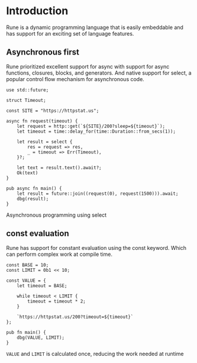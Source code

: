# Introduction

Rune is a dynamic programming language that is easily embeddable and has support for an exciting set of language features.

## Asynchronous first

Rune prioritized excellent support for async with support for async functions, closures, blocks, and generators. And native support for select, a popular control flow mechanism for asynchronous code.

```rune
use std::future;

struct Timeout;

const SITE = "https://httpstat.us";

async fn request(timeout) {
    let request = http::get(`${SITE}/200?sleep=${timeout}`);
    let timeout = time::delay_for(time::Duration::from_secs(1));

    let result = select {
        res = request => res,
        _ = timeout => Err(Timeout),
    }?;

    let text = result.text().await?;
    Ok(text)
}

pub async fn main() {
    let result = future::join((request(0), request(1500))).await;
    dbg(result);
}
```

Asynchronous programming using select

## const evaluation

Rune has support for constant evaluation using the const keyword. Which can perform complex work at compile time.

```rune
const BASE = 10;
const LIMIT = 0b1 << 10;

const VALUE = {
    let timeout = BASE;

    while timeout < LIMIT {
        timeout = timeout * 2;
    }

    `https://httpstat.us/200?timeout=${timeout}`
};

pub fn main() {
    dbg(VALUE, LIMIT);
}
```
```VALUE``` and ```LIMIT``` is calculated once, reducing the work needed at runtime

<br><br>